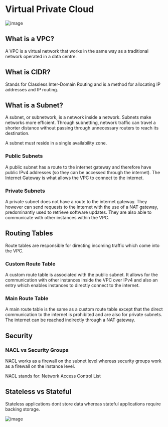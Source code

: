 # Virtual Private Cloud

![image](https://user-images.githubusercontent.com/110126036/187456964-a0f792dd-aae3-4182-a79d-9d9b435566d4.png)

## What is a VPC?

A VPC is a virtual network that works in the same way as a traditional network operated in a data centre. 

## What is CIDR?

Stands for Classless Inter-Domain Routing and is a method for allocating IP addresses and IP routing.

## What is a Subnet?

A subnet, or subnetwork, is a network inside a network. Subnets make networks more efficient. Through subnetting, network traffic can travel a shorter distance without passing through unnecessary routers to reach its destination.

A subnet must reside in a single availability zone.

### Public Subnets

A public subnet has a route to the internet gateway and therefore have public IPv4 addresses (so they can be accessed through the internet). The Internet Gateway is what allows the VPC to connect to the internet.

### Private Subnets

A private subnet does not have a route to the internet gateway. They however can send requests to the internet with the use of a NAT gateway, predominantly used to retrieve software updates. They are also able to communicate with other instances within the VPC.

## Routing Tables

Route tables are responsible for directing incoming traffic which come into the VPC.

### Custom Route Table

A custom route table is associated with the public subnet. It allows for the communication with other instances inside the VPC over IPv4 and also an entry which enables instances to directly connect to the internet.

### Main Route Table

A main route table is the same as a custom route table except that the direct communication to the internet is prohibited and are also for private subnets. The internet can be reached indirectly through a NAT gateway.

## Security

### NACL vs Security Groups

NACL works as a firewall on the subnet level whereas security groups work as a firewall on the instance level.

NACL stands for: Network Access Control List

## Stateless vs Stateful

Stateless applications dont store data whereas stateful applications require backing storage.

![image](https://user-images.githubusercontent.com/110126036/187658061-e8959dd7-19c2-4ce3-a62a-7b0671d9d950.png)

